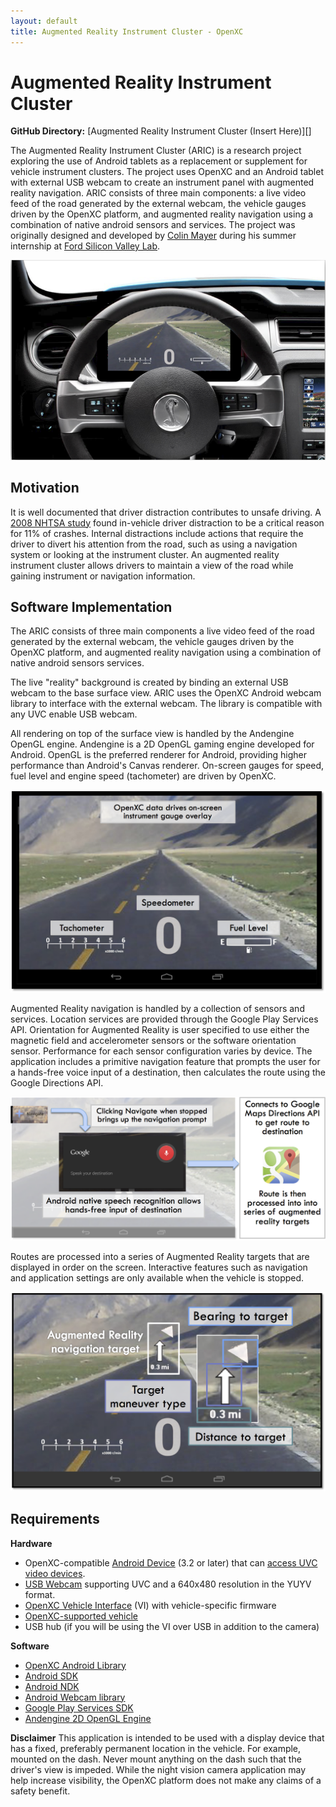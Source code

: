 ```yaml
---
layout: default
title: Augmented Reality Instrument Cluster - OpenXC
---
```


<div class="page-header">
    <h1>Augmented Reality Instrument Cluster</h1>
</div>

**GitHub Directory:** [Augmented Reality Instrument Cluster (Insert Here)][]

The Augmented Reality Instrument Cluster (ARIC) is a research project exploring the use of Android tablets as a replacement or supplement for vehicle instrument clusters. The project uses OpenXC and an Android tablet with external USB webcam to create an instrument panel with augmented reality navigation. ARIC consists of three main components: a live video feed of the road generated by the external webcam, the vehicle gauges driven by the OpenXC platform, and augmented reality navigation using a combination of native android sensors and services. The project was originally designed and developed by [Colin Mayer](http://colinmayer.com) during his summer internship at [Ford Silicon Valley Lab](http://fordsvl.com). 

![Augmented Reality Instrument Cluster ](/projects/images/ARIC/ARIC_IN_DASH.png)

<div class="page-header">
    <h2>Motivation</h2>
</div>

It is well documented that driver distraction contributes to unsafe driving. A [2008 NHTSA study](http://www-nrd.nhtsa.dot.gov/Pubs/811059.PDF) found in-vehicle driver distraction to be a critical reason for 11% of crashes. Internal distractions include actions that require the driver to divert his attention from the road, such as using a navigation system or looking at the instrument cluster. An augmented reality instrument cluster allows drivers to maintain a view of the road while gaining instrument or navigation information.

<div class="page-header">
    <h2>Software Implementation</h2>
</div>

The ARIC consists of three main components a live video feed of the road generated by the external webcam, the vehicle gauges driven by the OpenXC platform, and augmented reality navigation using a combination of native android sensors services. 

The live "reality" background is created by binding an external USB webcam to the base surface view. ARIC uses the OpenXC Android webcam library to interface with the external webcam. The library is compatible with any UVC enable USB webcam. 

All rendering on top of the surface view is handled by the Andengine OpenGL engine. Andengine is a 2D OpenGL gaming engine developed for Android. OpenGL is the preferred renderer for Android, providing higher performance than Android's Canvas renderer. On-screen gauges for speed, fuel level and engine speed (tachometer) are driven by OpenXC. 

![OpenXC Instrument Gauges](/projects/images/ARIC/ARIC_INSTRUMENTS.png)

Augmented Reality navigation is handled by a collection of sensors and services. Location services are provided through the Google Play Services API. Orientation for Augmented Reality is user specified to use either the magnetic field and accelerometer sensors or the software orientation sensor. Performance for each sensor configuration varies by device. The application includes a primitive navigation feature that prompts the user for a hands-free voice input of a destination, then calculates the route using the Google Directions API. 

![Augmented Reality Navigation](/projects/images/ARIC/ARIC_NAVPROMPT.png)

Routes are processed into a series of Augmented Reality targets that are displayed in order on the screen. Interactive features such as navigation and application settings are only available when the vehicle is stopped.

![Augmented Reality Target](/projects/images/ARIC/ARIC_AR.png)

<div class="page-header">
    <h2>Requirements</h2>
</div>

**Hardware**

* OpenXC-compatible [Android Device](/android/index.html) (3.2 or later) that can [access UVC video devices](#android-usb-webcam).
* [USB Webcam](http://www.logitech.com/en-us/webcam-communications/webcams) supporting UVC and a 640x480 resolution in the YUYV format.
* [OpenXC Vehicle Interface](https://openxcplatform.com/vehicle-interface/index.html) (VI) with vehicle-specific firmware
* [OpenXC-supported vehicle](http://openxcplatform.com/vehicle-interface/output-format.html)
* USB hub (if you will be using the VI over USB in addition to the camera)

**Software**

* [OpenXC Android Library](http://openxcplatform.com/getting-started/library-installation.html)
* [Android SDK](http://developer.android.com/sdk/index.html)
* [Android NDK](http://developer.android.com/tools/sdk/ndk/index.html)
* [Android Webcam library](https://github.com/openxc/android-webcam)
* [Google Play Services SDK](http://developer.android.com/google/play-services/index.html)
* [Andengine 2D OpenGL Engine](https://github.com/nicolasgramlich/AndEngine)

**Disclaimer** This application is intended to be used with a display device
that has a fixed, preferably permanent location in the vehicle. For example,
mounted on the dash. Never mount anything on the dash such that the driver's
view is impeded. While the night vision camera application may help increase
visibility, the OpenXC platform does not make any claims of a safety benefit.